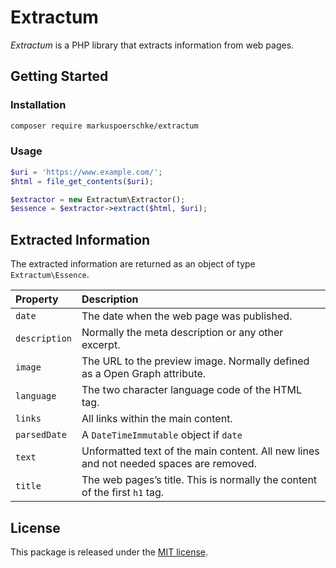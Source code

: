 # Extractum

_Extractum_ is a PHP library that extracts information from web pages.

## Getting Started

### Installation

```bash
composer require markuspoerschke/extractum
```

### Usage

```php
$uri = 'https://www.example.com/';
$html = file_get_contents($uri);

$extractor = new Extractum\Extractor();
$essence = $extractor->extract($html, $uri);
```

## Extracted Information

The extracted information are returned as an object of type `Extractum\Essence`.

| Property      | Description                                                                            |
| :------------ | :------------------------------------------------------------------------------------- |
| `date`        | The date when the web page was published.                                              |
| `description` | Normally the meta description or any other excerpt.                                    |
| `image`       | The URL to the preview image. Normally defined as a Open Graph attribute.              |
| `language`    | The two character language code of the HTML tag.                                       |
| `links`       | All links within the main content.                                                     |
| `parsedDate`  | A `DateTimeImmutable` object if `date` 
| `text`        | Unformatted text of the main content. All new lines and not needed spaces are removed. |
| `title`       | The web pages’s title. This is normally the content of the first `h1` tag.             |

## License

This package is released under the [MIT license](LICENSE).
